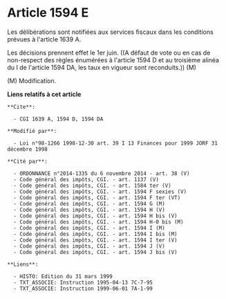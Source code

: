 # Article 1594 E

Les délibérations sont notifiées aux services fiscaux dans les conditions prévues à l'article 1639 A.

Les décisions prennent effet le 1er juin. ((A défaut de vote ou en cas de non-respect des règles énumérées à l'article 1594 D
et au troisième alinéa du I de l'article 1594 DA, les taux en vigueur sont reconduits.)) (M)

(M) Modification.

**Liens relatifs à cet article**

	**Cite**:

	  - CGI 1639 A, 1594 D, 1594 DA

	**Modifié par**:

	  - Loi n°98-1266 1998-12-30 art. 39 I 13 Finances pour 1999 JORF 31 décembre 1998

	**Cité par**:

	  - ORDONNANCE n°2014-1335 du 6 novembre 2014 - art. 38 (V)
	  - Code général des impôts, CGI. - art. 1137 (V)
	  - Code général des impôts, CGI. - art. 1584 ter (V)
	  - Code général des impôts, CGI. - art. 1594 F sexies (V)
	  - Code général des impôts, CGI. - art. 1594 F ter (VT)
	  - Code général des impôts, CGI. - art. 1594 G (M)
	  - Code général des impôts, CGI. - art. 1594 H (V)
	  - Code général des impôts, CGI. - art. 1594 H bis (V)
	  - Code général des impôts, CGI. - art. 1594 H-0 bis (M)
	  - Code général des impôts, CGI. - art. 1594 I (M)
	  - Code général des impôts, CGI. - art. 1594 I bis (M)
	  - Code général des impôts, CGI. - art. 1594 I ter (V)
	  - Code général des impôts, CGI. - art. 1594 J (V)
	  - Code général des impôts, CGI. - art. 1594 J bis (V)

	**Liens**:

	  - HISTO: Edition du 31 mars 1999
	  - TXT_ASSOCIE: Instruction 1995-04-13 7C-7-95
	  - TXT_ASSOCIE: Instruction 1999-06-01 7A-1-99
